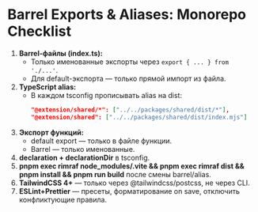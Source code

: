 # Barrel Exports & Aliases: Monorepo Checklist

1. **Barrel-файлы (index.ts):**
   - Только именованные экспорты через `export { ... } from './...'`.
   - Для default-экспорта — только прямой импорт из файла.
2. **TypeScript alias:**
   - В каждом tsconfig прописывать alias на dist:
     ```json
     "@extension/shared/*": ["../../packages/shared/dist/*"],
     "@extension/shared": ["../../packages/shared/dist/index.mjs"]
     ```
3. **Экспорт функций:**
   - default export — только в файле функции.
   - Barrel — только именованные.
4. **declaration + declarationDir** в tsconfig.
5. **pnpm exec rimraf node_modules/.vite && pnpm exec rimraf dist && pnpm install && pnpm run build** после смены barrel/alias.
6. **TailwindCSS 4+** — только через @tailwindcss/postcss, не через CLI.
7. **ESLint+Prettier** — пресеты, форматирование on save, отключить конфликтующие правила. 